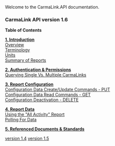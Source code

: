 Welcome to the CarmaLink.API documentation.

<h3>CarmaLink API version 1.6</h3>

<b>Table of Contents</b>  
  
<b><a href="https://github.com/CarmaSys/CarmaLinkAPI/blob/1.6/introduction.md">1. Introduction</a></b>    
<a href="https://github.com/CarmaSys/CarmaLinkAPI/blob/1.6/introduction.md">Overview</a>  
<a href="https://github.com/CarmaSys/CarmaLinkAPI/blob/1.6/terminology.md">Terminology</a>  
<a href="https://github.com/CarmaSys/CarmaLinkAPI/blob/1.6/units.md">Units</a>  
<a href="https://github.com/CarmaSys/CarmaLinkAPI/blob/1.6/summaryOfReports.md">Summary of Reports</a>   
  
<b><a href="https://github.com/CarmaSys/CarmaLinkAPI/blob/1.6/authenticationAndPermissions.md">2. Authentication & Permissions</a></b>  
<a href="https://github.com/CarmaSys/CarmaLinkAPI-unstable/blob/1.6/queryingSingleVsMultipleCarmaLinks.md">Querying Single Vs. Multiple CarmaLinks</a>  
  
<b><a href="https://github.com/CarmaSys/CarmaLinkAPI-unstable/blob/1.6/reportConfiguration.md">3. Report Configuration</a></b>  
<a href="https://github.com/CarmaSys/CarmaLinkAPI-unstable/blob/1.6/configurationDataCreateUpdateCommandsPUT.md">Configuration Data Create/Update Commands - PUT</a>  
<a href="https://github.com/CarmaSys/CarmaLinkAPI-unstable/blob/1.6/configurationDataReadCommandsGET.md">Configuration Data Read Commands - GET</a>  
<a href="https://github.com/CarmaSys/CarmaLinkAPI-unstable/blob/1.6/configurationDeactivationDELETE.md">Configuration Deactivation - DELETE</a>  
  
<b><a href="https://github.com/CarmaSys/CarmaLinkAPI-unstable/blob/1.6/reportData.md">4. Report Data</a></b>  
<a href="https://github.com/CarmaSys/CarmaLinkAPI-unstable/blob/1.6/usingTheAllActivityReport.md">Using the "All Activity" Report</a>  
<a href="https://github.com/CarmaSys/CarmaLinkAPI-unstable/blob/1.6/pollingForData.md">Polling For Data</a>  
  
<b><a href="https://github.com/CarmaSys/CarmaLinkAPI-unstable/blob/1.6/referencedDocumentsAndStandards.md">5. Referenced Documents & Standards</a></b>  

<a href="https://github.com/CarmaSys/CarmaLinkAPI/tree/1.4">version 1.4</a>
<a href="https://github.com/CarmaSys/CarmaLinkAPI/blob/1.5/README.md">version 1.5</a>
